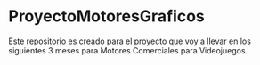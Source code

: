 # ProyectoMotoresGraficos
Este repositorio es creado para el proyecto que voy a llevar en los siguientes 3 meses para Motores Comerciales para Videojuegos.
